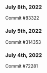 ### July 8th, 2022

Commit #83322

### July 5th, 2022

Commit #314353


### July 4th, 2022

Commit #72281
